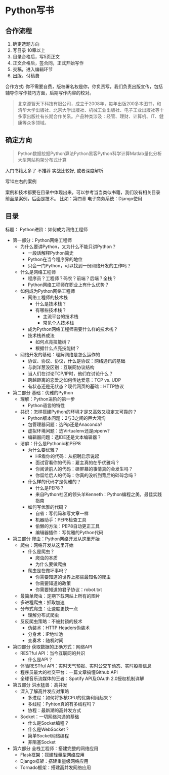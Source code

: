 # Python写书

## 合作流程

1. 确定选题方向
2. 写目录  10章以上
3. 目录合格后，写5页正文
4. 正文合格后，签合同，正式开始写作
5. 交稿，进入编辑环节
6. 出版，付稿费

合作方式: 你不需要自费，版权署名权是你，你负责写，我们负责出版宣传，包括辅导你写作技巧方面，后期写作内容的校对。

> 北京源智天下科技有限公司，成立于2008年，每年出版200多本图书，和清华大学出版社、北京大学出版社、机械工业出版社、电子工业出版社等十多家出版社有长期合作关系。产品种类涉及：经管、理财、计算机、IT、健康等众多领域。

## 确定方向

> Python数据挖掘Python算法Python黑客Python科学计算Matlab量化分析大型网站构架分布式计算

入门书籍太多了 不推荐 实战比较好, 或者深度解析

写10左右的案例

案例和技术都要在目录中体现出来，可以参考当当类似书籍，我们没有相关目录
前面是案例，后面是技术。
比如：第四章 电子商务系统：Django使用



## 目录

标题： Python进阶：如何成为网络工程师
- 第一部分：Python网络工程师
    - 为什么要讲Python，又为什么不能只讲Python？
        - 一段话解释Python简史
        - Python在当今程序界的地位
        - 只会一门Python，可以找到一份网络开发的工作吗？
    - 什么是网络工程师
        - 程序员？工程师？码农？前端？后端？全栈？
        - Python网络工程师在职业上有什么优势？
    - 如何成为Python网络工程师
        - 网络工程师的技术栈
            - 什么是技术栈？
            - 有哪些技术栈？
                - 主流平台的技术栈
                - 常见个人技术栈
        - 成为Python网络工程师需要什么样的技术栈？
        - 技术栈养成法
            - 如何点亮技能树？
            - 根据什么点亮技能树？
    - 网络开发的基础：理解网络是怎么运作的
        - 协议、协议、协议，什么是协议：网络通讯的基础
        - 与剥洋葱没区别：互联网协议结构
        - 当人们在讨论TCP/IP时，他们在讨论什么？
        - 跨越距离的恋爱之如何传达爱意：TCP vs. UDP
        - 有状态还是无状态？现代网页的基础：HTTP协议
- 第二部分 基础：优雅的Python
    - 理解：Python进阶的第一步
        - Python语言的特性
    - 共识：怎样搭建Python的环境才是又高效又稳定又可靠的？
        - Python版本问题：2与3之间的巨大鸿沟
        - 包管理器问题：选Pip还是Anaconda?
        - 虚拟环境问题：选Virtualenv还是pipenv?
        - 编辑器问题：选IDE还是文本编辑器？
    - 洁癖：什么是Pythonic和PEP8
        - 为什么要优雅？
            - HR看你的代码：从招聘启示说起
            - 面试官看你的代码：雇主真的在乎优雅吗？
            - 你阅读前人的代码：砸屏幕的事情真的会发生吗？
            - 你留给后人的代码：你真的没听到背后的碎碎念吗？
        - 什么样的代码才是优雅的？
            - 什么是PEP8？
            - 来自Python社区的领头羊Kenneth：Python编程之美，最佳实践指南
        - 如何写优雅的代码？
            - 自省：写代码和写文章一样
            - 机器助手：PEP8检查工具
            - 偷懒的方法：PEP8自动更正工具
            - 编辑器插件：写优雅的Python代码
- 第三部分 爬虫：Python网络开发从这里开始
    - 爬虫：网络开发从这里开始
        - 什么是爬虫？
            - 爬虫的本质
            - 为什么要做爬虫
        - 爬虫是在做坏事吗？
            - 你需要知道的世界上那些最知名的爬虫
            - 你需要知道的政策
            - 你需要知道的君子协议：robot.txt
    - 最简单爬虫：定期下载网站上所有的图片
    - 多进程爬虫：抓取加速
    - 分布式爬虫：让速度更快一点
        - 理解分布式爬虫
    - 反反爬虫策略：不被封锁的技术
        - 伪装术：HTTP Headers伪装术
        - 分身术：IP地址池
        - 变奏术：随机时间
- 第四部分 获取数据的正确方式：网络API
    - RESTful API：当今互联网的共识
        - 什么是API？
    - 体验RESTful API：实时天气预报、实时公交车动态、实时股票信息
    - 程序员最大的社交平台：一篇文章搞懂Github API
    - 全球音乐流媒体的王者：Spotify API及OAuth 2.0授权机制详解
- 第五部分 洪水猛兽：高并发
    - 深入了解高并发应对策略
        - 多进程：如何将多核CPU的优势利用起来？
        - 多线程：Pyhton真的有多线程吗？
        - 协程：最新潮的高并发方式
    - Socket：一切网络沟通的基础
        - 什么是Socket编程？
        - 什么是WebSocket？
        - 简单Socket网络编程
        - 非阻塞Socket
- 第六部分 全栈工程师：搭建完整的网络应用
    - Flask框架：搭建轻量型网络应用
    - Django框架：搭建重量级网络应用
    - Tornado框架：搭建高并发网络应用